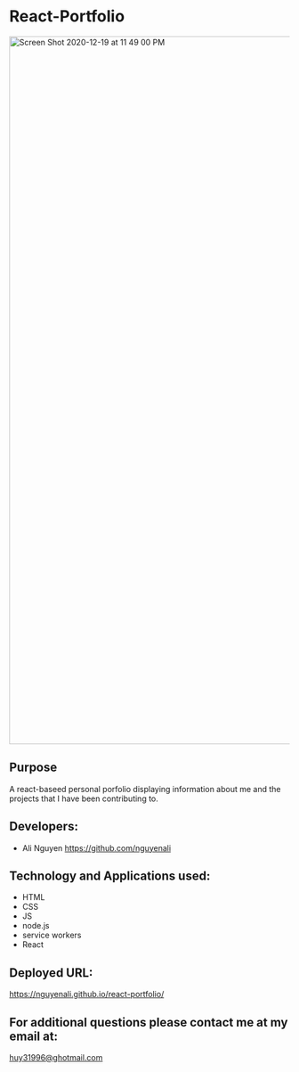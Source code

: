 # React-Portfolio

<img width="1271" alt="Screen Shot 2020-12-19 at 11 49 00 PM" src="https://user-images.githubusercontent.com/67357469/102708042-e022df80-4254-11eb-82b2-3cf913c958e4.png">

## Purpose 

A react-baseed personal porfolio displaying information about me and the projects that I have been contributing to.


## Developers:
* Ali Nguyen    https://github.com/nguyenali



## Technology and Applications used:
* HTML
* CSS
* JS
* node.js
* service workers
* React


## Deployed URL:

https://nguyenali.github.io/react-portfolio/


## For additional questions please contact me at my email at:

huy31996@ghotmail.com



